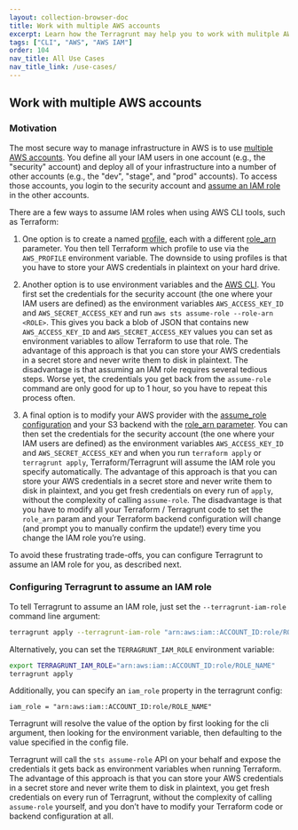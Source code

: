 ```yaml
---
layout: collection-browser-doc
title: Work with multiple AWS accounts
excerpt: Learn how the Terragrunt may help you to work with mulitple AWS accounts.
tags: ["CLI", "AWS", "AWS IAM"]
order: 104
nav_title: All Use Cases
nav_title_link: /use-cases/
---
```


## Work with multiple AWS accounts

### Motivation

The most secure way to manage infrastructure in AWS is to use [multiple AWS accounts](https://aws.amazon.com/answers/account-management/aws-multi-account-security-strategy/). You define all your IAM users in one account (e.g., the "security" account) and deploy all of your infrastructure into a number of other accounts (e.g., the "dev", "stage", and "prod" accounts). To access those accounts, you login to the security account and [assume an IAM role](http://docs.aws.amazon.com/cli/latest/userguide/cli-roles.html) in the other accounts.

There are a few ways to assume IAM roles when using AWS CLI tools, such as Terraform:

1.  One option is to create a named [profile](http://docs.aws.amazon.com/cli/latest/userguide/cli-multiple-profiles.html), each with a different [role\_arn](http://docs.aws.amazon.com/cli/latest/userguide/cli-roles.html) parameter. You then tell Terraform which profile to use via the `AWS_PROFILE` environment variable. The downside to using profiles is that you have to store your AWS credentials in plaintext on your hard drive.

2.  Another option is to use environment variables and the [AWS CLI](https://aws.amazon.com/cli/). You first set the credentials for the security account (the one where your IAM users are defined) as the environment variables `AWS_ACCESS_KEY_ID` and `AWS_SECRET_ACCESS_KEY` and run `aws sts assume-role --role-arn <ROLE>`. This gives you back a blob of JSON that contains new `AWS_ACCESS_KEY_ID` and `AWS_SECRET_ACCESS_KEY` values you can set as environment variables to allow Terraform to use that role. The advantage of this approach is that you can store your AWS credentials in a secret store and never write them to disk in plaintext. The disadvantage is that assuming an IAM role requires several tedious steps. Worse yet, the credentials you get back from the `assume-role` command are only good for up to 1 hour, so you have to repeat this process often.

3.  A final option is to modify your AWS provider with the [assume\_role configuration](https://www.terraform.io/docs/providers/aws/#assume-role) and your S3 backend with the [role\_arn parameter](https://www.terraform.io/docs/backends/types/s3.html#role_arn). You can then set the credentials for the security account (the one where your IAM users are defined) as the environment variables `AWS_ACCESS_KEY_ID` and `AWS_SECRET_ACCESS_KEY` and when you run `terraform apply` or `terragrunt apply`, Terraform/Terragrunt will assume the IAM role you specify automatically. The advantage of this approach is that you can store your AWS credentials in a secret store and never write them to disk in plaintext, and you get fresh credentials on every run of `apply`, without the complexity of calling `assume-role`. The disadvantage is that you have to modify all your Terraform / Terragrunt code to set the `role_arn` param and your Terraform backend configuration will change (and prompt you to manually confirm the update\!) every time you change the IAM role you’re using.

To avoid these frustrating trade-offs, you can configure Terragrunt to assume an IAM role for you, as described next.

### Configuring Terragrunt to assume an IAM role

To tell Terragrunt to assume an IAM role, just set the `--terragrunt-iam-role` command line argument:

``` bash
terragrunt apply --terragrunt-iam-role "arn:aws:iam::ACCOUNT_ID:role/ROLE_NAME"
```

Alternatively, you can set the `TERRAGRUNT_IAM_ROLE` environment variable:

``` bash
export TERRAGRUNT_IAM_ROLE="arn:aws:iam::ACCOUNT_ID:role/ROLE_NAME"
terragrunt apply
```

Additionally, you can specify an `iam_role` property in the terragrunt config:

``` hcl
iam_role = "arn:aws:iam::ACCOUNT_ID:role/ROLE_NAME"
```

Terragrunt will resolve the value of the option by first looking for the cli argument, then looking for the environment variable, then defaulting to the value specified in the config file.

Terragrunt will call the `sts assume-role` API on your behalf and expose the credentials it gets back as environment variables when running Terraform. The advantage of this approach is that you can store your AWS credentials in a secret store and never write them to disk in plaintext, you get fresh credentials on every run of Terragrunt, without the complexity of calling `assume-role` yourself, and you don’t have to modify your Terraform code or backend configuration at all.
